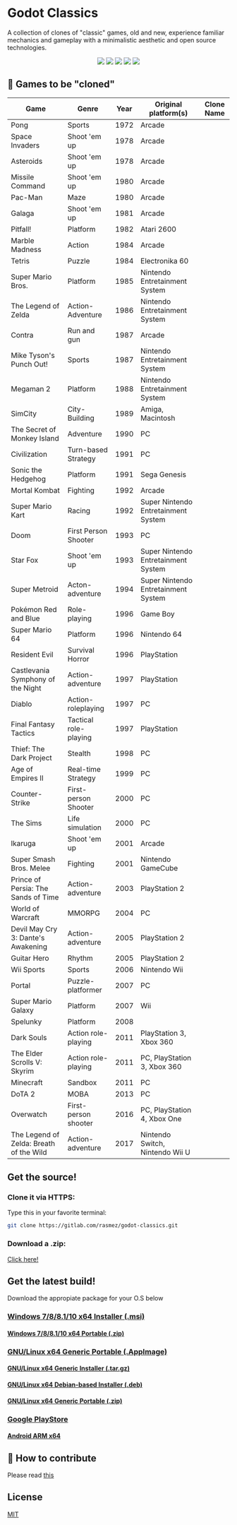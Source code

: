 # Godot Classics

A collection of clones of "classic" games, old and new, experience familiar mechanics and gameplay with a minimalistic aesthetic and open source technologies.

<p align="center">
  <img src="https://img.shields.io/static/v1?label=author&message=Rasmez&color=297be5&labelColor==242526" style="display: inline;"> <img src="https://img.shields.io/static/v1?label=languages&message=2&color=297be5&labelColor==242526" style="display: inline;"> <img src="https://img.shields.io/static/v1?label=license&message=MIT&color=297be5&labelColor==242526" style="display: inline;"> <img src="https://img.shields.io/static/v1?label=version&message=0.0.1&color=297be5&labelColor==242526" style="display: inline;"> <img src="https://img.shields.io/static/v1?label=platforms&message=linux win android web&color=297be5&labelColor==242526" style="display: inline;">
</p>

## 📌 Games to be "cloned"

| Game                                    	| Genre                 	| Year 	| Original platform(s)                	| Clone Name 	|
|-----------------------------------------	|-----------------------	|------	|-------------------------------------	|------------	|
| Pong                                    	| Sports                	| 1972 	| Arcade                              	|            	|
| Space Invaders                          	| Shoot 'em up          	| 1978 	| Arcade                              	|            	|
| Asteroids                               	| Shoot 'em up          	| 1978 	| Arcade                              	|            	|
| Missile Command                         	| Shoot 'em up          	| 1980 	| Arcade                              	|            	|
| Pac-Man                                 	| Maze                  	| 1980 	| Arcade                              	|            	|
| Galaga                                  	| Shoot 'em up          	| 1981 	| Arcade                              	|            	|
| Pitfall!                                	| Platform              	| 1982 	| Atari 2600                          	|            	|
| Marble Madness                          	| Action                	| 1984 	| Arcade                              	|            	|
| Tetris                                  	| Puzzle                	| 1984 	| Electronika 60                      	|            	|
| Super Mario Bros.                       	| Platform              	| 1985 	| Nintendo Entretainment System       	|            	|
| The Legend of Zelda                     	| Action-Adventure      	| 1986 	| Nintendo Entretainment System       	|            	|
| Contra                                  	| Run and gun           	| 1987 	| Arcade                              	|            	|
| Mike Tyson's Punch Out!                 	| Sports                	| 1987 	| Nintendo Entretainment System       	|            	|
| Megaman 2                               	| Platform              	| 1988 	| Nintendo Entretainment System       	|            	|
| SimCity                                 	| City-Building         	| 1989 	| Amiga, Macintosh                    	|            	|
| The Secret of Monkey Island             	| Adventure             	| 1990 	| PC                                  	|            	|
| Civilization                            	| Turn-based Strategy   	| 1991 	| PC                                  	|            	|
| Sonic the Hedgehog                      	| Platform              	| 1991 	| Sega Genesis                        	|            	|
| Mortal Kombat                           	| Fighting              	| 1992 	| Arcade                              	|            	|
| Super Mario Kart                        	| Racing                	| 1992 	| Super Nintendo Entretainment System 	|            	|
| Doom                                    	| First Person Shooter  	| 1993 	| PC                                  	|            	|
| Star Fox                                	| Shoot 'em up          	| 1993 	| Super Nintendo Entretainment System 	|            	|
| Super Metroid                           	| Acton-adventure       	| 1994 	| Super Nintendo Entretainment System 	|            	|
| Pokémon Red and Blue                    	| Role-playing          	| 1996 	| Game Boy                            	|            	|
| Super Mario 64                          	| Platform              	| 1996 	| Nintendo 64                         	|            	|
| Resident Evil                           	| Survival Horror       	| 1996 	| PlayStation                         	|            	|
| Castlevania Symphony of the Night       	| Action-adventure      	| 1997 	| PlayStation                         	|            	|
| Diablo                                  	| Action-roleplaying    	| 1997 	| PC                                  	|            	|
| Final Fantasy Tactics                   	| Tactical role-playing 	| 1997 	| PlayStation                         	|            	|
| Thief: The Dark Project                 	| Stealth               	| 1998 	| PC                                  	|            	|
| Age of Empires II                       	| Real-time Strategy    	| 1999 	| PC                                  	|            	|
| Counter-Strike                          	| First-person Shooter  	| 2000 	| PC                                  	|            	|
| The Sims                                	| Life simulation       	| 2000 	| PC                                  	|            	|
| Ikaruga                                 	| Shoot 'em up          	| 2001 	| Arcade                              	|            	|
| Super Smash Bros. Melee                 	| Fighting              	| 2001 	| Nintendo GameCube                   	|            	|
| Prince of Persia: The Sands of Time     	| Action-adventure      	| 2003 	| PlayStation 2                       	|            	|
| World of Warcraft                       	| MMORPG                	| 2004 	| PC                                  	|            	|
| Devil May Cry 3: Dante's Awakening      	| Action-adventure      	| 2005 	| PlayStation 2                       	|            	|
| Guitar Hero                             	| Rhythm                	| 2005 	| PlayStation 2                       	|            	|
| Wii Sports                              	| Sports                	| 2006 	| Nintendo Wii                        	|            	|
| Portal                                  	| Puzzle-platformer     	| 2007 	| PC                                  	|            	|
| Super Mario Galaxy                      	| Platform              	| 2007 	| Wii                                 	|            	|
| Spelunky                                	| Platform              	| 2008 	|                                     	|            	|
| Dark Souls                              	| Action role-playing   	| 2011 	| PlayStation 3, Xbox 360             	|            	|
| The Elder Scrolls V: Skyrim             	| Action role-playing   	| 2011 	| PC, PlayStation 3, Xbox 360         	|            	|
| Minecraft                               	| Sandbox               	| 2011 	| PC                                  	|            	|
| DoTA 2                                  	| MOBA                  	| 2013 	| PC                                  	|            	|
| Overwatch                               	| First-person shooter  	| 2016 	| PC, PlayStation 4, Xbox One         	|            	|
| The Legend of Zelda: Breath of the Wild 	| Action-adventure      	| 2017 	| Nintendo Switch, Nintendo Wii U     	|            	|

## Get the source!

### Clone it via HTTPS:

Type this in your favorite terminal:

```bash
git clone https://gitlab.com/rasmez/godot-classics.git
```
### Download a .zip:

[Click here!](https://gitlab.com/rasmez/godot-classics/-/archive/master/godot-classics-master.zip)

## Get the latest build!

Download the appropiate package for your O.S below

### [Windows 7/8/8.1/10 x64 Installer (.msi)](https://gitlab.com/rasmez/godot-classics/-/archive/master/godot-classics-master.zip)

#### [Windows 7/8/8.1/10 x64 Portable (.zip)](https://gitlab.com/rasmez/godot-classics/-/archive/master/godot-classics-master.zip)

### [GNU/Linux x64 Generic Portable (.AppImage)](https://gitlab.com/rasmez/godot-classics/-/archive/master/godot-classics-master.zip)

#### [GNU/Linux x64 Generic Installer (.tar.gz)](https://gitlab.com/rasmez/godot-classics/-/archive/master/godot-classics-master.zip)

#### [GNU/Linux x64 Debian-based Installer (.deb)](https://gitlab.com/rasmez/godot-classics/-/archive/master/godot-classics-master.zip)

#### [GNU/Linux x64 Generic Portable (.zip)](https://gitlab.com/rasmez/godot-classics/-/archive/master/godot-classics-master.zip)

### [Google PlayStore](https://gitlab.com/rasmez/godot-classics/-/archive/master/godot-classics-master.zip)

#### [Android ARM x64](https://gitlab.com/rasmez/godot-classics/-/archive/master/godot-classics-master.zip)

## 🤔 How to contribute

Please read [this](https://github.com/Rasmez/godot-classics/blob/master/docs/CONTRIBUTING.md)

## License
[MIT](https://choosealicense.com/licenses/mit/)
